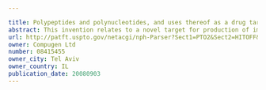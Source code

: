 ```yaml
---

title: Polypeptides and polynucleotides, and uses thereof as a drug target for producing drugs and biologics
abstract: This invention relates to a novel target for production of immune and non-immune based therapeutics and for disease diagnosis. More particularly, the invention provides therapeutic antibodies against VSIG1, ILDR1, LOC253012, AI216611, C1ORF32 or FXYD3 antigens, which are predicted co-stimulatory family members and which are differentially expressed in cancers including, lung cancer, ovarian cancer, and colon cancer, and diagnostic and therapeutic usages. The use of these antibodies for modulating B7 costimulation and related therapies such as the treatment of autoimmunity are also provided. This invention further relates to the discovery of extracellular domains of VSIG1 and its variants, FXYD3 and its variants, ILDR1 and its variants, LOC253012 and its variants, AI216611 and its variants, and C1ORF32 and its variants which are suitable targets for immunotherapy, cancer therapy, and drug development.
url: http://patft.uspto.gov/netacgi/nph-Parser?Sect1=PTO2&Sect2=HITOFF&p=1&u=%2Fnetahtml%2FPTO%2Fsearch-adv.htm&r=1&f=G&l=50&d=PALL&S1=08415455&OS=08415455&RS=08415455
owner: Compugen Ltd
number: 08415455
owner_city: Tel Aviv
owner_country: IL
publication_date: 20080903
---
```

